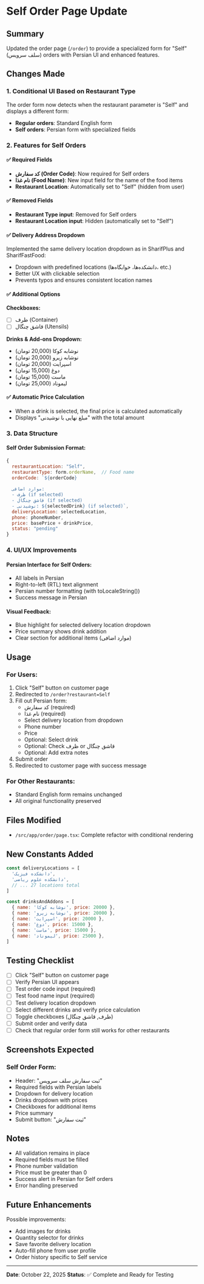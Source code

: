 # Self Order Page Update

## Summary
Updated the order page (`/order`) to provide a specialized form for "Self" (سلف سرویس) orders with Persian UI and enhanced features.

## Changes Made

### 1. Conditional UI Based on Restaurant Type
The order form now detects when the restaurant parameter is "Self" and displays a different form:
- **Regular orders**: Standard English form
- **Self orders**: Persian form with specialized fields

### 2. Features for Self Orders

#### ✅ Required Fields
- **کد سفارش (Order Code)**: Now required for Self orders
- **نام غذا (Food Name)**: New input field for the name of the food items
- **Restaurant Location**: Automatically set to "Self" (hidden from user)

#### ✅ Removed Fields
- **Restaurant Type input**: Removed for Self orders
- **Restaurant Location input**: Hidden (automatically set to "Self")

#### ✅ Delivery Address Dropdown
Implemented the same delivery location dropdown as in SharifPlus and SharifFastFood:
- Dropdown with predefined locations (دانشکده‌ها، خوابگاه‌ها، etc.)
- Better UX with clickable selection
- Prevents typos and ensures consistent location names

#### ✅ Additional Options

**Checkboxes:**
- ☐ ظرف (Container)
- ☐ قاشق چنگال (Utensils)

**Drinks & Add-ons Dropdown:**
- نوشابه کوکا (20,000 تومان)
- نوشابه زیرو (20,000 تومان)
- اسپرایت (20,000 تومان)
- دوغ (15,000 تومان)
- ماست (15,000 تومان)
- لیموناد (25,000 تومان)

#### ✅ Automatic Price Calculation
- When a drink is selected, the final price is calculated automatically
- Displays "مبلغ نهایی با نوشیدنی" with the total amount

### 3. Data Structure

#### Self Order Submission Format:
```javascript
{
  restaurantLocation: "Self",
  restaurantType: form.orderName,  // Food name
  orderCode: `${orderCode}
  
  موارد اضافی:
  - ظرف (if selected)
  - قاشق چنگال (if selected)
  - نوشیدنی: ${selectedDrink} (if selected)`,
  deliveryLocation: selectedLocation,
  phone: phoneNumber,
  price: basePrice + drinkPrice,
  status: "pending"
}
```

### 4. UI/UX Improvements

#### Persian Interface for Self Orders:
- All labels in Persian
- Right-to-left (RTL) text alignment
- Persian number formatting (with toLocaleString())
- Success message in Persian

#### Visual Feedback:
- Blue highlight for selected delivery location dropdown
- Price summary shows drink addition
- Clear section for additional items (موارد اضافی)

## Usage

### For Users:
1. Click "Self" button on customer page
2. Redirected to `/order?restaurant=Self`
3. Fill out Persian form:
   - کد سفارش (required)
   - نام غذا (required)
   - Select delivery location from dropdown
   - Phone number
   - Price
   - Optional: Select drink
   - Optional: Check ظرف or قاشق چنگال
   - Optional: Add extra notes
4. Submit order
5. Redirected to customer page with success message

### For Other Restaurants:
- Standard English form remains unchanged
- All original functionality preserved

## Files Modified

- `/src/app/order/page.tsx`: Complete refactor with conditional rendering

## New Constants Added

```javascript
const deliveryLocations = [
  'دانشکده فیزیک',
  'دانشکده علوم ریاضی',
  // ... 27 locations total
]

const drinksAndAddons = [
  { name: 'نوشابه کوکا', price: 20000 },
  { name: 'نوشابه زیرو', price: 20000 },
  { name: 'اسپرایت', price: 20000 },
  { name: 'دوغ', price: 15000 },
  { name: 'ماست', price: 15000 },
  { name: 'لیموناد', price: 25000 },
]
```

## Testing Checklist

- [ ] Click "Self" button on customer page
- [ ] Verify Persian UI appears
- [ ] Test order code input (required)
- [ ] Test food name input (required)
- [ ] Test delivery location dropdown
- [ ] Select different drinks and verify price calculation
- [ ] Toggle checkboxes (ظرف, قاشق چنگال)
- [ ] Submit order and verify data
- [ ] Check that regular order form still works for other restaurants

## Screenshots Expected

### Self Order Form:
- Header: "ثبت سفارش سلف سرویس"
- Required fields with Persian labels
- Dropdown for delivery location
- Drinks dropdown with prices
- Checkboxes for additional items
- Price summary
- Submit button: "ثبت سفارش"

## Notes

- All validation remains in place
- Required fields must be filled
- Phone number validation
- Price must be greater than 0
- Success alert in Persian for Self orders
- Error handling preserved

## Future Enhancements

Possible improvements:
- Add images for drinks
- Quantity selector for drinks
- Save favorite delivery location
- Auto-fill phone from user profile
- Order history specific to Self service

---

**Date**: October 22, 2025
**Status**: ✅ Complete and Ready for Testing

